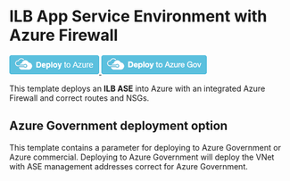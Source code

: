 # ILB App Service Environment with Azure Firewall

<a href="https://portal.azure.com/#create/Microsoft.Template/uri/https%3A%2F%2Fraw.githubusercontent.com%2Fjftl6y%2Fazure-quickstart-templates%2FApp-Service-Environment-AzFirewall%2Fmaster%2FappServiceEnvironment.template.json" target="_blank">
<img src="https://raw.githubusercontent.com/Azure/azure-quickstart-templates/master/1-CONTRIBUTION-GUIDE/images/deploytoazure.png"/>
</a>

<a href="https://portal.azure.us/#create/Microsoft.Template/uri/https%3A%2F%2Fraw.githubusercontent.com%2Fjftl6y%2Fazure-quickstart-templates%2FApp-Service-Environment-AzFirewall%2Fmaster%2FappServiceEnvironment.template.json" target="_blank">
<img src="https://raw.githubusercontent.com/Azure/azure-quickstart-templates/master/1-CONTRIBUTION-GUIDE/images/deploytoazuregov.png"/>
</a>

This template deploys an **ILB ASE** into Azure with an integrated Azure Firewall and correct routes and NSGs.

## Azure Government deployment option

This template contains a parameter for deploying to Azure Government or Azure commercial.  Deploying to Azure Government will deploy the VNet with ASE management addresses correct for Azure Government.